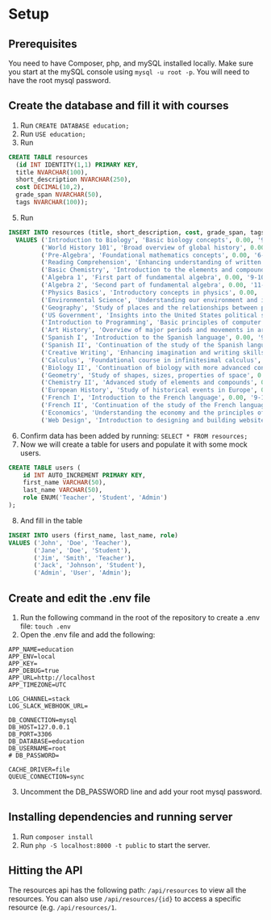 # Setup

## Prerequisites
You need to have Composer, php, and mySQL installed locally. Make sure you start at the mySQL console using `mysql -u root -p`. You will need to have the root mysql password.

## Create the database and fill it with courses
1. Run `CREATE DATABASE education;`
2. Run `USE education;`
3. Run 
~~~~sql
CREATE TABLE resources 
  (id INT IDENTITY(1,1) PRIMARY KEY,
  title NVARCHAR(100),
  short_description NVARCHAR(250),
  cost DECIMAL(10,2),
  grade_span NVARCHAR(50),
  tags NVARCHAR(100));
~~~~

5. Run
~~~~sql
INSERT INTO resources (title, short_description, cost, grade_span, tags)
  VALUES ('Introduction to Biology', 'Basic biology concepts', 0.00, '9-12', 'Science'),
         ('World History 101', 'Broad overview of global history', 0.00, '9-12', 'Social Studies'),
         ('Pre-Algebra', 'Foundational mathematics concepts', 0.00, '6-8', 'Math'),
         ('Reading Comprehension', 'Enhancing understanding of written texts', 0.00, 'K-5', 'English Language Arts'),
         ('Basic Chemistry', 'Introduction to the elements and compounds', 0.00, '9-12', 'Science'),
         ('Algebra 1', 'First part of fundamental algebra', 0.00, '9-10', 'Math'),
         ('Algebra 2', 'Second part of fundamental algebra', 0.00, '11-12', 'Math'),
         ('Physics Basics', 'Introductory concepts in physics', 0.00, '11-12', 'Science'),
         ('Environmental Science', 'Understanding our environment and its preservation', 0.00, '11-12', 'Science'),
         ('Geography', 'Study of places and the relationships between people and their environments', 0.00, '6-8', 'Social Studies'),
         ('US Government', 'Insights into the United States political system', 0.00, '9-12', 'Social Studies'),
         ('Introduction to Programming', 'Basic principles of computer programming', 0.00, '9-12', 'Computer Science'),
         ('Art History', 'Overview of major periods and movements in art history', 0.00, '9-12', 'Arts'),
         ('Spanish I', 'Introduction to the Spanish language', 0.00, '9-10', 'Foreign Language'),
         ('Spanish II', 'Continuation of the study of the Spanish language', 0.00, '11-12', 'Foreign Language'),
         ('Creative Writing', 'Enhancing imagination and writing skills', 0.00, '9-12', 'English Language Arts'),
         ('Calculus', 'Foundational course in infinitesimal calculus', 0.00, '11-12', 'Math'),
         ('Biology II', 'Continuation of biology with more advanced concepts', 0.00, '11-12', 'Science'),
         ('Geometry', 'Study of shapes, sizes, properties of space', 0.00, '9-10', 'Math'),
         ('Chemistry II', 'Advanced study of elements and compounds', 0.00, '11-12', 'Science'),
         ('European History', 'Study of historical events in Europe', 0.00, '11-12', 'Social Studies'),
         ('French I', 'Introduction to the French language', 0.00, '9-10', 'Foreign Language'),
         ('French II', 'Continuation of the study of the French language', 0.00, '11-12', 'Foreign Language'),
         ('Economics', 'Understanding the economy and the principles of economics', 0.00, '11-12', 'Social Studies'),
         ('Web Design', 'Introduction to designing and building websites', 0.00, '9-12', 'Computer Science');
~~~~

6. Confirm data has been added by running: `SELECT * FROM resources;`
7. Now we will create a table for users and populate it with some mock users.
~~~~sql
CREATE TABLE users (
    id INT AUTO_INCREMENT PRIMARY KEY,
    first_name VARCHAR(50),
    last_name VARCHAR(50),
    role ENUM('Teacher', 'Student', 'Admin')
);
~~~~
8. And fill in the table
~~~~sql
INSERT INTO users (first_name, last_name, role)
VALUES ('John', 'Doe', 'Teacher'),
       ('Jane', 'Doe', 'Student'),
       ('Jim', 'Smith', 'Teacher'),
       ('Jack', 'Johnson', 'Student'),
       ('Admin', 'User', 'Admin');
~~~~

## Create and edit the .env file
1. Run the following command in the root of the repository to create a .env file: `touch .env`
2. Open the .env file and add the following: 
~~~~
APP_NAME=education
APP_ENV=local
APP_KEY=
APP_DEBUG=true
APP_URL=http://localhost
APP_TIMEZONE=UTC

LOG_CHANNEL=stack
LOG_SLACK_WEBHOOK_URL=

DB_CONNECTION=mysql
DB_HOST=127.0.0.1
DB_PORT=3306
DB_DATABASE=education
DB_USERNAME=root
# DB_PASSWORD=

CACHE_DRIVER=file
QUEUE_CONNECTION=sync

~~~~
3. Uncomment the DB_PASSWORD line and add your root mysql password.

## Installing dependencies and running server
1. Run `composer install`
2. Run `php -S localhost:8000 -t public` to start the server.

## Hitting the API
The resources api has the following path: `/api/resources` to view all the resources. You can also use `/api/resources/{id}` to access a specific resource (e.g. `/api/resources/1`.
